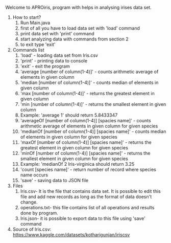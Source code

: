 Welcome to APROiris, program with helps in analysing irises data set.
1. How to start?
   1. Run Main.java
   2. first of all you have to load data set with 'load' command
   3. print data set with 'print' command
   4. start analyzing data with commands from section 2
   5. to exit type 'exit'
2. Commands list
   1. 'load' - loading data set from Iris.csv
   2. 'print' - printing data to console
   3. 'exit' - exit the program
   4. 'average [number of column(1-4)]' - counts arithmetic average of elements in given column
   5. 'median [number of column(1-4)]' - counts median of elements in given column
   6. 'max [number of column(1-4)]' - returns the greatest element in given column
   7. 'min [number of column(1-4)]' - returns the smallest element in given column
   8. Example: 'average 1' should return 5.8433347
   9. 'averageOf [number of column(1-4)] [spacies name]' - counts arithmetic average of elements in given column for given species
   10. 'medianOf [number of column(1-4)] [spacies name]' - counts median of elements in given column for given species
   11. 'maxOf [number of column(1-4)] [spacies name]' - returns the greatest element in given column for given species
   12. 'minOf [number of column(1-4)] [spacies name]' - returns the smallest element in given column for given species
   13. Example: 'medianOf 2 Iris-virginica should return 3.25
   14. 'count [species name]' - return number of record where species name occurs
   15. 'save' - saving data to JSON file
3. Files
   1. Iris.csv- It is the file that contains data set. It is possible to edit this file and add new records as long as the format of data doesn't change.
   2. operations.txt- this file contains list of all operations and results done by program.
   3. Iris.json- it is possible to export data to this file using 'save' command
4. Source of Iris.csv: https://www.kaggle.com/datasets/kotharigunjan/iriscsv 